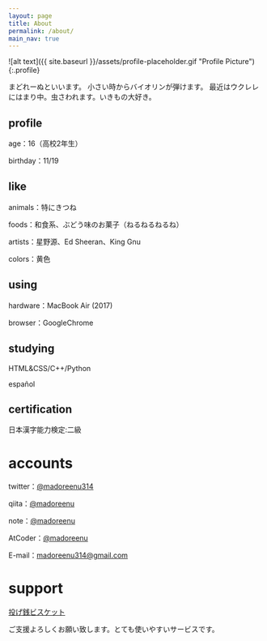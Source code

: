 ```yaml
---
layout: page
title: About
permalink: /about/
main_nav: true
---
```

![alt text]({{ site.baseurl }}/assets/profile-placeholder.gif "Profile Picture"){:.profile}

まどれーぬといいます。
小さい時からバイオリンが弾けます。 最近はウクレレにはまり中。虫さわれます。いきもの大好き。

## profile
age：16（高校2年生）

birthday：11/19

## like
animals：特にきつね

foods：和食系、ぶどう味のお菓子（ねるねるねるね）

artists：星野源、Ed Sheeran、King Gnu

colors：黄色

## using
hardware：MacBook Air (2017)

browser：GoogleChrome

## studying
HTML&CSS/C++/Python

español

## certification
日本漢字能力検定:二級

# accounts
twitter：[@madoreenu314](https://twitter.com/madoreenu314)

qiita：[@madoreenu](https://qiita.com/madoreenu)

note：[@madoreenu](https://note.mu/madoreenu)

AtCoder：[@madoreenu](https://atcoder.jp/users/madoreenu)

E-mail：madoreenu314@gmail.com

# support
[投げ銭ビスケット](https://bis-cuit.jp/madoreenu314)

ご支援よろしくお願い致します。とても使いやすいサービスです。
